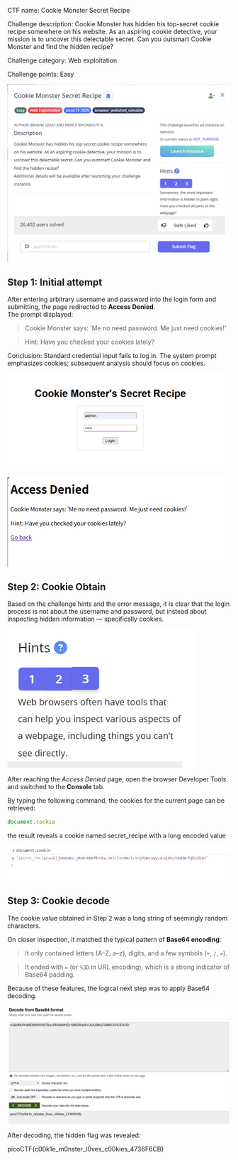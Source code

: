 CTF name: Cookie Monster Secret Recipe

Challenge description: Cookie Monster has hidden his top-secret cookie recipe somewhere on his website. As an aspiring cookie detective, your mission is to uncover this delectable secret. Can you outsmart Cookie Monster and find the hidden recipe?

Challenge category: Web exploitation

Challenge points: Easy

![Image1](description.png)

## Step 1: Initial attempt

After entering arbitrary username and password into the login form and submitting, the page redirected to **Access Denied**.  
The prompt displayed:  

> Cookie Monster says: ‘Me no need password. Me just need cookies!’

> Hint: Have you checked your cookies lately?  

Conclusion: Standard credential input fails to log in. The system prompt emphasizes cookies; subsequent analysis should focus on cookies.

![Image2](1.png)

![Image3](2.png)

## Step 2: Cookie Obtain

Based on the challenge hints and the error message, it is clear that the login process is not about the username and password, but instead about inspecting hidden information — specifically cookies.  

![login page](3.png)

After reaching the *Access Denied* page, open the browser Developer Tools and switched to the **Console** tab.

By typing the following command, the cookies for the current page can be retrieved:

```javascript
document.cookie
```

the result reveals a cookie named secret_recipe with a long encoded value

![Image4](4.png)

## Step 3: Cookie decode

The cookie value obtained in Step 2 was a long string of seemingly random characters.  

On closer inspection, it matched the typical pattern of **Base64 encoding**:  

> It only contained letters (A–Z, a–z), digits, and a few symbols (`+`, `/`, `=`).
  
> It ended with `=` (or `%3D` in URL encoding), which is a strong indicator of Base64 padding.

Because of these features, the logical next step was to apply Base64 decoding.

![Image5](5.png)

After decoding, the hidden flag was revealed:

picoCTF{c00k1e_m0nster_l0ves_c00kies_4736F6CB}
